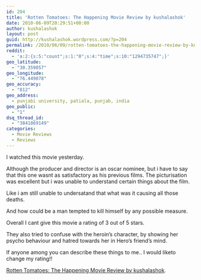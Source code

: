 ```yaml
---
id: 204
title: 'Rotten Tomatoes: The Happening Movie Review by kushalashok'
date: 2010-06-09T20:29:51+00:00
author: kushalashok
layout: post
guid: http://kushalashok.wordpress.com/?p=204
permalink: /2010/06/09/rotten-tomatoes-the-happening-movie-review-by-kushalashok/
reddit:
  - 'a:2:{s:5:"count";s:1:"0";s:4:"time";s:10:"1294735747";}'
geo_latitude:
  - "30.359057"
geo_longitude:
  - "76.449078"
geo_accuracy:
  - "812"
geo_address:
  - punjabi university, patiala, punjab, india
geo_public:
  - "1"
dsq_thread_id:
  - "3841869149"
categories:
  - Movie Reviews
  - Reviews
---
```

I watched this movie yesterday.
  
Although the producer and director is an oscar nominee, but i have to say that this one wasnt as satisfactory as his previous films. The picturisation was excellent but i was unable to understand certain things about the film.
  
Like i am still unable to undersatand that what was it causing all those deaths.

And how could be a man tempted to kill himself by any possible measure.

Overall I cant give this movie a rating of 3 out of 5 stars.

They also tried to confuse with the heroin&#8217;s character, by showing her psycho behaviour and hatred towards her in Hero&#8217;s friend&#8217;s mind.

If anyone among you can describe these things to me.. I would liketo change my rating!!

[Rotten Tomatoes: The Happening Movie Review by kushalashok](http://www.rottentomatoes.com/user/575689/reviews/view.php?type=2&id=1190877#reviews_main).